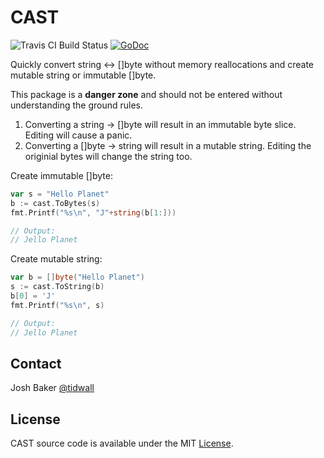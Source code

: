 CAST
====
![Travis CI Build Status](https://api.travis-ci.org/tidwall/cast.svg?branch=master)
[![GoDoc](https://godoc.org/github.com/tidwall/cast?status.svg)](https://godoc.org/github.com/tidwall/cast)

Quickly convert string <-> []byte without memory reallocations and create mutable string or immutable []byte.

This package is a **danger zone** and should not be entered without understanding the ground rules.

1. Converting a string -> []byte will result in an immutable byte slice. Editing will cause a panic.
2. Converting a []byte -> string will result in a mutable string. Editing the originial bytes will change the string too.


Create immutable []byte:

```go
var s = "Hello Planet"
b := cast.ToBytes(s)
fmt.Printf("%s\n", "J"+string(b[1:]))

// Output:
// Jello Planet
```

Create mutable string:

```go
var b = []byte("Hello Planet")
s := cast.ToString(b)
b[0] = 'J'
fmt.Printf("%s\n", s)

// Output:
// Jello Planet
```

## Contact
Josh Baker [@tidwall](http://twitter.com/tidwall)

## License

CAST source code is available under the MIT [License](/LICENSE).
